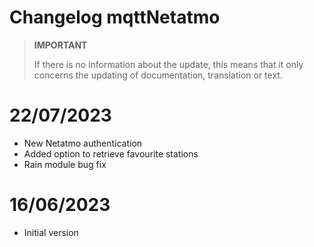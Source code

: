 # Changelog mqttNetatmo

>**IMPORTANT**
>
>If there is no information about the update, this means that it only concerns the updating of documentation, translation or text.

# 22/07/2023
- New Netatmo authentication
- Added option to retrieve favourite stations
- Rain module bug fix

# 16/06/2023
- Initial version
